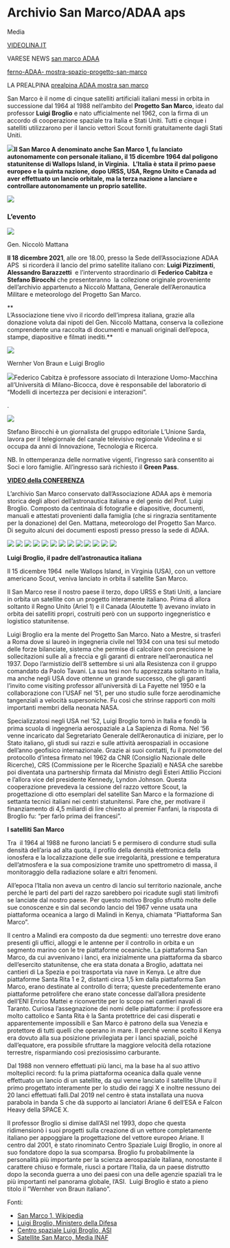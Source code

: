 Archivio San Marco/ADAA aps
===========================

Media

[VIDEOLINA.IT](https://youtu.be/j-TXesUe5yE) 

VARESE NEWS [san marco ADAA](https://www.adaa.it/wp/wp-content/uploads/2021/12/san-marco-varesenews.pdf)

[ferno-ADAA- mostra-spazio-progetto-san-marco](https://www.adaa.it/wp/wp-content/uploads/2021/12/ferno-mostra-spazio-progetto-san-marco.pdf)

LA PREALPINA [prealpina ADAA mostra san marco](https://www.adaa.it/wp/wp-content/uploads/2021/12/prealpina-san-marco-22-12-21.pdf)

San Marco è il nome di cinque satelliti artificiali italiani messi in orbita in successione dal 1964 al 1988 nell’ambito del **Progetto San Marco**, ideato dal professor **Luigi Broglio** e nato ufficialmente nel 1962, con la firma di un accordo di cooperazione spaziale tra Italia e Stati Uniti. Tutti e cinque i satelliti utilizzarono per il lancio vettori Scout forniti gratuitamente dagli Stati Uniti.

**![](https://www.adaa.it/wp/wp-content/uploads/2021/11/5bb989_9b8b46308e0449c39b6ec31ad65f6196-300x195.png)Il San Marco A denominato anche San Marco 1, fu lanciato autonomamente con personale italiano, il 15 dicembre 1964 dal poligono statunitense di Wallops Island, in Virginia.**  **L’Italia è stata il primo paese europeo e la quinta nazione, dopo URSS, USA, Regno Unito e Canada ad aver effettuato un lancio orbitale, ma la terza nazione a lanciare e controllare autonomamente un proprio satellite.**

![](https://www.adaa.it/wp/wp-content/uploads/2021/12/PRESENTAZIONE-907x1024.png)

### **L’evento**

![](https://www.adaa.it/wp/wp-content/uploads/2021/11/Mattana-179x300.png)

Gen. Niccolò Mattana

**Il 18 dicembre 2021**, alle ore 18.00, presso la Sede dell’Associazione ADAA APS  si ricorderà il lancio del primo satellite italiano con: **Luigi Pizzimenti**, **Alessandro Barazzetti**  e l’intervento straordinario di **Federico Cabitza** e **Stefano Birocchi** che presenteranno  la collezione originale proveniente dell’archivio appartenuto a Niccolò Mattana, Generale dell’Aeronautica Militare e meteorologo del Progetto San Marco.

**  
L’Associazione tiene vivo il ricordo dell’impresa italiana, grazie alla donazione voluta dai nipoti del Gen. Niccolò Mattana, conserva la collezione comprendente una raccolta di documenti e manuali originali dell’epoca, stampe, diapositive e filmati inediti.**

![](https://www.adaa.it/wp/wp-content/uploads/2021/11/Broglio-e-von-Braun-300x266.png)

Wernher Von Braun e Luigi Broglio

![](https://www.adaa.it/wp/wp-content/uploads/2021/11/3db9e833-f76f-4d01-bd2d-4c4d3740c406-150x150.jpeg)Federico Cabitza è professore associato di Interazione Uomo-Macchina all’Università di Milano-Bicocca, dove è responsabile del laboratorio di “Modelli di incertezza per decisioni e interazioni”.

.

![](https://www.adaa.it/wp/wp-content/uploads/2021/11/Birocchi-150x150.jpg)

Stefano Birocchi è un giornalista del gruppo editoriale L’Unione Sarda, lavora per il telegiornale del canale televisivo regionale Videolina e si occupa da anni di Innovazione, Tecnologia e Ricerca.

NB. In ottemperanza delle normative vigenti, l’ingresso sarà consentito ai Soci e loro famiglie. All’ingresso sarà richiesto il **Green Pass**.  

**[VIDEO della CONFERENZA](https://www.youtube.com/watch?v=WcCVb4NGcAg)**

L’archivio San Marco conservato dall’Associazione ADAA aps è memoria storica degli albori dell’astronautica italiana e del genio del Prof. Luigi Broglio. Composto da centinaia di fotografie e diapositive, documenti, manuali e attestati provenienti dalla famiglia (che si ringrazia sentitamente per la donazione) del Gen. Mattana, meteorologo del Progetto San Marco. Di seguito alcuni dei documenti esposti presso presso la sede di ADAA.

![](https://www.adaa.it/wp/wp-content/uploads/2022/11/Schermata-2022-11-30-alle-09.59.32-1024x655.png) ![](https://www.adaa.it/wp/wp-content/uploads/2022/11/Schermata-2022-11-30-alle-09.59.45-1024x610.png) ![](https://www.adaa.it/wp/wp-content/uploads/2022/11/Schermata-2022-11-30-alle-09.59.53-1024x592.png) ![](https://www.adaa.it/wp/wp-content/uploads/2022/11/Schermata-2022-11-30-alle-10.00.00-796x1024.png) ![](https://www.adaa.it/wp/wp-content/uploads/2022/11/Schermata-2022-11-30-alle-10.00.08-1024x685.png) ![](https://www.adaa.it/wp/wp-content/uploads/2022/11/Schermata-2022-11-30-alle-10.00.15-1024x749.png) ![](https://www.adaa.it/wp/wp-content/uploads/2022/11/Schermata-2022-11-30-alle-10.00.20-664x1024.png) ![](https://www.adaa.it/wp/wp-content/uploads/2022/11/Schermata-2022-11-30-alle-10.00.25-692x1024.png) ![](https://www.adaa.it/wp/wp-content/uploads/2022/11/Schermata-2022-11-30-alle-10.00.30-1024x767.png) ![](https://www.adaa.it/wp/wp-content/uploads/2022/11/Schermata-2022-11-30-alle-10.00.40-1024x710.png) ![](https://www.adaa.it/wp/wp-content/uploads/2022/11/Schermata-2022-11-30-alle-10.00.47-1024x730.png) ![](https://www.adaa.it/wp/wp-content/uploads/2022/11/Schermata-2022-11-30-alle-10.00.56-1024x742.png) ![](https://www.adaa.it/wp/wp-content/uploads/2022/11/Schermata-2022-11-30-alle-10.01.23-1024x569.png)

**Luigi Broglio, il padre dell’astronautica italiana**

Il 15 dicembre 1964  nelle Wallops Island, in Virginia (USA), con un vettore americano Scout, veniva lanciato in orbita il satellite San Marco.  

Il San Marco rese il nostro paese il terzo, dopo URSS e Stati Uniti, a lanciare in orbita un satellite con un progetto interamente italiano. Prima di allora soltanto il Regno Unito (Ariel 1) e il Canada (Aloutette 1) avevano inviato in orbita dei satelliti propri, costruiti però con un supporto ingegneristico e logistico statunitense.

Luigi Broglio era la mente del Progetto San Marco. Nato a Mestre, si trasferì a Roma dove si laureò in ingegneria civile nel 1934 con una tesi sul metodo delle forze bilanciate, sistema che permise di calcolare con precisione le sollecitazioni sulle ali a freccia e gli garantì di entrare nell’aeronautica nel 1937. Dopo l’armistizio dell’8 settembre si unì alla Resistenza con il gruppo comandato da Paolo Tavani. La sua tesi non fu apprezzata soltanto in Italia, ma anche negli USA dove ottenne un grande successo, che gli garantì l’invito come visiting professor all’università di La Fayette nel 1950 e la collaborazione con l’USAF nel ’51, per uno studio sulle forze aerodinamiche tangenziali a velocità supersoniche. Fu così che strinse rapporti con molti importanti membri della neonata NASA.

Specializzatosi negli USA nel ’52, Luigi Broglio tornò in Italia e fondò la prima scuola di ingegneria aerospaziale a La Sapienza di Roma. Nel ‘56 venne incaricato dal Segretariato Generale dell’Aeronautica di iniziare, per lo Stato italiano, gli studi sui razzi e sulle attività aerospaziali in occasione dell’anno geofisico internazionale. Grazie ai suoi contatti, fu il promotore del protocollo d’intesa firmato nel 1962 da CNR (Consiglio Nazionale delle Ricerche), CRS (Commissione per le Ricerche Spaziali) e NASA che sarebbe poi diventata una partnership firmata dal Ministro degli Esteri Attilio Piccioni e l’allora vice del presidente Kennedy, Lyndon Johnson. Questa cooperazione prevedeva la cessione del razzo vettore Scout, la progettazione di otto esemplari del satellite San Marco e la formazione di settanta tecnici italiani nei centri statunitensi. Pare che, per motivare il finanziamento di 4,5 miliardi di lire chiesto al premier Fanfani, la risposta di Broglio fu: “per farlo prima dei francesi”.

**I satelliti San Marco** 

Tra  il 1964 al 1988 ne furono lanciati 5 e permisero di condurre studi sulla densità dell’aria ad alta quota, il profilo della densità elettronica della ionosfera e la localizzazione delle sue irregolarità, pressione e temperatura dell’atmosfera e la sua composizione tramite uno spettrometro di massa, il monitoraggio della radiazione solare e altri fenomeni.

All’epoca l’Italia non aveva un centro di lancio sul territorio nazionale, anche perché le parti del parti del razzo sarebbero poi ricadute sugli stati limitrofi se lanciate dal nostro paese. Per questo motivo Broglio sfruttò molte delle sue conoscenze e sin dal secondo lancio del 1967 venne usata una piattaforma oceanica a largo di Malindi in Kenya, chiamata “Piattaforma San Marco”.

Il centro a Malindi era composto da due segmenti: uno terrestre dove erano presenti gli uffici, alloggi e le antenne per il controllo in orbita e un segmento marino con le tre piattaforme oceaniche. La piattaforma San Marco, da cui avvenivano i lanci, era inizialmente una piattaforma da sbarco dell’esercito statunitense, che era stata donata a Broglio, adattata nei cantieri di La Spezia e poi trasportata via nave in Kenya. Le altre due piattaforme Santa Rita 1 e 2, distanti circa 1,5 km dalla piattaforma San Marco, erano destinate al controllo di terra; queste precedentemente erano piattaforme petrolifere che erano state concesse dall’allora presidente dell’ENI Enrico Mattei e riconvertite per lo scopo nei cantieri navali di Taranto. Curiosa l’assegnazione dei nomi delle piattaforme: il professore era molto cattolico e Santa Rita è la Santa protettrice dei casi disperati e apparentemente impossibili e San Marco è patrono della sua Venezia e protettore di tutti quelli che operano in mare. Il perché venne scelto il Kenya era dovuto alla sua posizione privilegiata per i lanci spaziali, poiché dall’equatore, era possibile sfruttare la maggiore velocità della rotazione terrestre, risparmiando così preziosissimo carburante.

Dal 1988 non vennero effettuati più lanci, ma la base ha al suo attivo molteplici record: fu la prima piattaforma oceanica dalla quale venne effettuato un lancio di un satellite, da qui venne lanciato il satellite Uhuru il primo progettato interamente per lo studio dei raggi X e inoltre nessuno dei 20 lanci effettuati fallì.Dal 2019 nel centro è stata installata una nuova parabola in banda S che dà supporto ai lanciatori Ariane 6 dell’ESA e Falcon Heavy della SPACE X.

Il professor Broglio si dimise dall’ASI nel 1993, dopo che questa ridimensionò i suoi progetti sulla creazione di un vettore completamente italiano per appoggiare la progettazione del vettore europeo Ariane. Il centro dal 2001, è stato rinominato Centro Spaziale Luigi Broglio, in onore al suo fondatore dopo la sua scomparsa. Broglio fu probabilmente la personalità più importante per la scienza aerospaziale italiana, nonostante il carattere chiuso e formale, riuscì a portare l’Italia, da un paese distrutto dopo la seconda guerra a uno dei paesi con una delle agenzie spaziali tra le più importanti nel panorama globale, l’ASI.  Luigi Broglio è stato a pieno titolo il “Wernher von Braun italiano”.

Fonti:

*   [San Marco 1, Wikipedia](https://it.wikipedia.org/wiki/San_Marco_(satelliti_artificiali)#San_Marco_A)
*   [Luigi Broglio, Ministero della Difesa](http://www.aeronautica.difesa.it/organizzazione/csma/enti_dipendenti/UCCGA/Documents/Luigi%20Broglio.pdf)
*   [Centro spaziale Luigi Broglio, ASI](https://web.archive.org/web/20150218154517/http://www.asi.it/it/agenzia/basi_e_centri/centro_spaziale_luigi_broglio)
*   [Satellite San Marco, Media INAF](https://www.media.inaf.it/2020/04/26/satellite-san-marco/)
